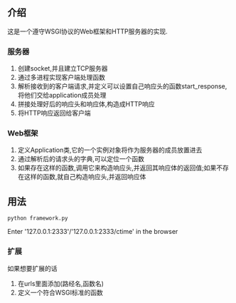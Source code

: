 ## 介绍
这是一个遵守WSGI协议的Web框架和HTTP服务器的实现.
### 服务器
1. 创建socket,并且建立TCP服务器
2. 通过多进程实现客户端处理函数
3. 解析接收到的客户端请求,并定义可以设置自己响应头的函数start_response,将他们交给application成员处理
4. 拼接处理好后的响应头和响应体,构造成HTTP响应
5. 将HTTP响应返回给客户端
### Web框架
1. 定义Application类,它的一个实例对象将作为服务器的成员放置进去
2. 通过解析后的请求头的字典,可以定位一个函数
3. 如果存在这样的函数,调用它来构造响应头,并返回其响应体的返回值;如果不存在这样的函数,就自己构造响应头,并返回响应体
## 用法
```
python framework.py
```
Enter '127.0.0.1:2333'/'127.0.0.1:2333/ctime' in the browser
### 扩展
如果想要扩展的话
1. 在urls里面添加(路经名,函数名)
2. 定义一个符合WSGI标准的函数
